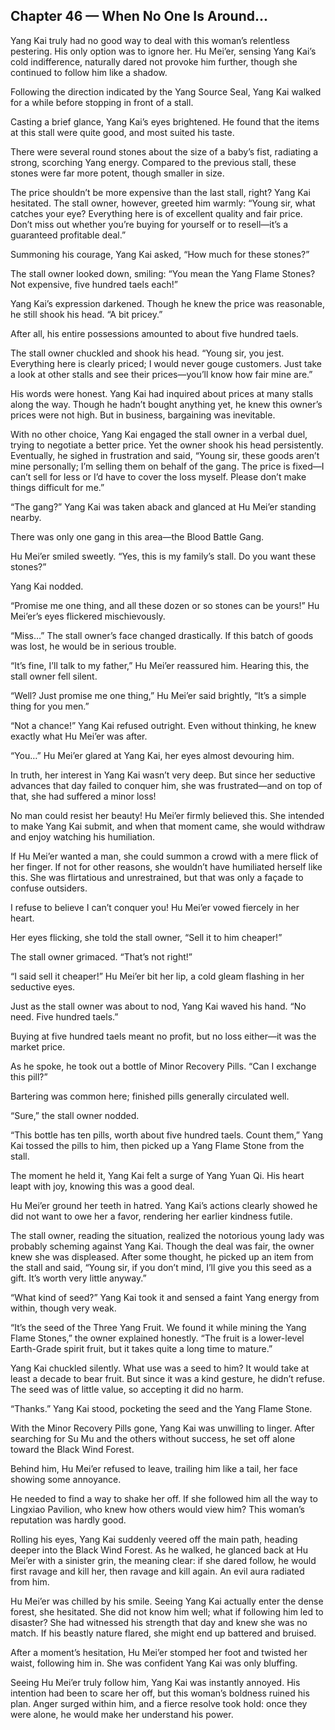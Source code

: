 ## Chapter 46 — When No One Is Around...

Yang Kai truly had no good way to deal with this woman’s relentless pestering. His only option was to ignore her. Hu Mei’er, sensing Yang Kai’s cold indifference, naturally dared not provoke him further, though she continued to follow him like a shadow.

Following the direction indicated by the Yang Source Seal, Yang Kai walked for a while before stopping in front of a stall.

Casting a brief glance, Yang Kai’s eyes brightened. He found that the items at this stall were quite good, and most suited his taste.

There were several round stones about the size of a baby’s fist, radiating a strong, scorching Yang energy. Compared to the previous stall, these stones were far more potent, though smaller in size.

The price shouldn’t be more expensive than the last stall, right? Yang Kai hesitated. The stall owner, however, greeted him warmly: “Young sir, what catches your eye? Everything here is of excellent quality and fair price. Don’t miss out whether you’re buying for yourself or to resell—it’s a guaranteed profitable deal.”

Summoning his courage, Yang Kai asked, “How much for these stones?”

The stall owner looked down, smiling: “You mean the Yang Flame Stones? Not expensive, five hundred taels each!”

Yang Kai’s expression darkened. Though he knew the price was reasonable, he still shook his head. “A bit pricey.”

After all, his entire possessions amounted to about five hundred taels.

The stall owner chuckled and shook his head. “Young sir, you jest. Everything here is clearly priced; I would never gouge customers. Just take a look at other stalls and see their prices—you’ll know how fair mine are.”

His words were honest. Yang Kai had inquired about prices at many stalls along the way. Though he hadn’t bought anything yet, he knew this owner’s prices were not high. But in business, bargaining was inevitable.

With no other choice, Yang Kai engaged the stall owner in a verbal duel, trying to negotiate a better price. Yet the owner shook his head persistently. Eventually, he sighed in frustration and said, “Young sir, these goods aren’t mine personally; I’m selling them on behalf of the gang. The price is fixed—I can’t sell for less or I’d have to cover the loss myself. Please don’t make things difficult for me.”

“The gang?” Yang Kai was taken aback and glanced at Hu Mei’er standing nearby.

There was only one gang in this area—the Blood Battle Gang.

Hu Mei’er smiled sweetly. “Yes, this is my family’s stall. Do you want these stones?”

Yang Kai nodded.

“Promise me one thing, and all these dozen or so stones can be yours!” Hu Mei’er’s eyes flickered mischievously.

“Miss…” The stall owner’s face changed drastically. If this batch of goods was lost, he would be in serious trouble.

“It’s fine, I’ll talk to my father,” Hu Mei’er reassured him. Hearing this, the stall owner fell silent.

“Well? Just promise me one thing,” Hu Mei’er said brightly, “It’s a simple thing for you men.”

“Not a chance!” Yang Kai refused outright. Even without thinking, he knew exactly what Hu Mei’er was after.

“You…” Hu Mei’er glared at Yang Kai, her eyes almost devouring him.

In truth, her interest in Yang Kai wasn’t very deep. But since her seductive advances that day failed to conquer him, she was frustrated—and on top of that, she had suffered a minor loss!

No man could resist her beauty! Hu Mei’er firmly believed this. She intended to make Yang Kai submit, and when that moment came, she would withdraw and enjoy watching his humiliation.

If Hu Mei’er wanted a man, she could summon a crowd with a mere flick of her finger. If not for other reasons, she wouldn’t have humiliated herself like this. She was flirtatious and unrestrained, but that was only a façade to confuse outsiders.

I refuse to believe I can’t conquer you! Hu Mei’er vowed fiercely in her heart.

Her eyes flicking, she told the stall owner, “Sell it to him cheaper!”

The stall owner grimaced. “That’s not right!”

“I said sell it cheaper!” Hu Mei’er bit her lip, a cold gleam flashing in her seductive eyes.

Just as the stall owner was about to nod, Yang Kai waved his hand. “No need. Five hundred taels.”

Buying at five hundred taels meant no profit, but no loss either—it was the market price.

As he spoke, he took out a bottle of Minor Recovery Pills. “Can I exchange this pill?”

Bartering was common here; finished pills generally circulated well.

“Sure,” the stall owner nodded.

“This bottle has ten pills, worth about five hundred taels. Count them,” Yang Kai tossed the pills to him, then picked up a Yang Flame Stone from the stall.

The moment he held it, Yang Kai felt a surge of Yang Yuan Qi. His heart leapt with joy, knowing this was a good deal.

Hu Mei’er ground her teeth in hatred. Yang Kai’s actions clearly showed he did not want to owe her a favor, rendering her earlier kindness futile.

The stall owner, reading the situation, realized the notorious young lady was probably scheming against Yang Kai. Though the deal was fair, the owner knew she was displeased. After some thought, he picked up an item from the stall and said, “Young sir, if you don’t mind, I’ll give you this seed as a gift. It’s worth very little anyway.”

“What kind of seed?” Yang Kai took it and sensed a faint Yang energy from within, though very weak.

“It’s the seed of the Three Yang Fruit. We found it while mining the Yang Flame Stones,” the owner explained honestly. “The fruit is a lower-level Earth-Grade spirit fruit, but it takes quite a long time to mature.”

Yang Kai chuckled silently. What use was a seed to him? It would take at least a decade to bear fruit. But since it was a kind gesture, he didn’t refuse. The seed was of little value, so accepting it did no harm.

“Thanks.” Yang Kai stood, pocketing the seed and the Yang Flame Stone.

With the Minor Recovery Pills gone, Yang Kai was unwilling to linger. After searching for Su Mu and the others without success, he set off alone toward the Black Wind Forest.

Behind him, Hu Mei’er refused to leave, trailing him like a tail, her face showing some annoyance.

He needed to find a way to shake her off. If she followed him all the way to Lingxiao Pavilion, who knew how others would view him? This woman’s reputation was hardly good.

Rolling his eyes, Yang Kai suddenly veered off the main path, heading deeper into the Black Wind Forest. As he walked, he glanced back at Hu Mei’er with a sinister grin, the meaning clear: if she dared follow, he would first ravage and kill her, then ravage and kill again. An evil aura radiated from him.

Hu Mei’er was chilled by his smile. Seeing Yang Kai actually enter the dense forest, she hesitated. She did not know him well; what if following him led to disaster? She had witnessed his strength that day and knew she was no match. If his beastly nature flared, she might end up battered and bruised.

After a moment’s hesitation, Hu Mei’er stomped her foot and twisted her waist, following him in. She was confident Yang Kai was only bluffing.

Seeing Hu Mei’er truly follow him, Yang Kai was instantly annoyed. His intention had been to scare her off, but this woman’s boldness ruined his plan. Anger surged within him, and a fierce resolve took hold: once they were alone, he would make her understand his power.